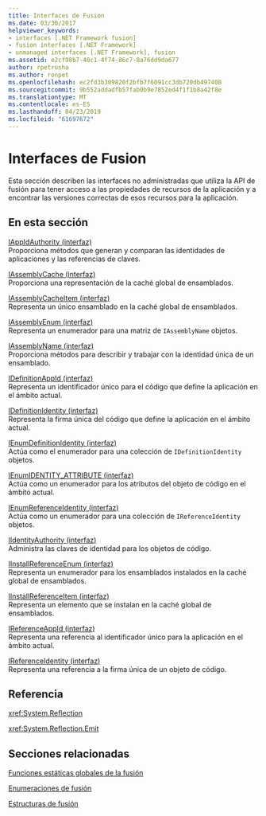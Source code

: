 ```yaml
---
title: Interfaces de Fusion
ms.date: 03/30/2017
helpviewer_keywords:
- interfaces [.NET Framework fusion]
- fusion interfaces [.NET Framework]
- unmanaged interfaces [.NET Framework], fusion
ms.assetid: e2cf98b7-40c1-4f74-86c7-8a76dd9da677
author: rpetrusha
ms.author: ronpet
ms.openlocfilehash: ec2fd3b309820f2bfb7f6091cc3db720db497408
ms.sourcegitcommit: 9b552addadfb57fab0b9e7852ed4f1f1b8a42f8e
ms.translationtype: MT
ms.contentlocale: es-ES
ms.lasthandoff: 04/23/2019
ms.locfileid: "61697672"
---
```

# <a name="fusion-interfaces"></a>Interfaces de Fusion
Esta sección describen las interfaces no administradas que utiliza la API de fusión para tener acceso a las propiedades de recursos de la aplicación y a encontrar las versiones correctas de esos recursos para la aplicación.  
  
## <a name="in-this-section"></a>En esta sección  
 [IAppIdAuthority (interfaz)](../../../../docs/framework/unmanaged-api/fusion/iappidauthority-interface.md)  
 Proporciona métodos que generan y comparan las identidades de aplicaciones y las referencias de claves.  
  
 [IAssemblyCache (interfaz)](../../../../docs/framework/unmanaged-api/fusion/iassemblycache-interface.md)  
 Proporciona una representación de la caché global de ensamblados.  
  
 [IAssemblyCacheItem (interfaz)](../../../../docs/framework/unmanaged-api/fusion/iassemblycacheitem-interface.md)  
 Representa un único ensamblado en la caché global de ensamblados.  
  
 [IAssemblyEnum (interfaz)](../../../../docs/framework/unmanaged-api/fusion/iassemblyenum-interface.md)  
 Representa un enumerador para una matriz de `IAssemblyName` objetos.  
  
 [IAssemblyName (interfaz)](../../../../docs/framework/unmanaged-api/fusion/iassemblyname-interface.md)  
 Proporciona métodos para describir y trabajar con la identidad única de un ensamblado.  
  
 [IDefinitionAppId (interfaz)](../../../../docs/framework/unmanaged-api/fusion/idefinitionappid-interface.md)  
 Representa un identificador único para el código que define la aplicación en el ámbito actual.  
  
 [IDefinitionIdentity (interfaz)](../../../../docs/framework/unmanaged-api/fusion/idefinitionidentity-interface.md)  
 Representa la firma única del código que define la aplicación en el ámbito actual.  
  
 [IEnumDefinitionIdentity (interfaz)](../../../../docs/framework/unmanaged-api/fusion/ienumdefinitionidentity-interface.md)  
 Actúa como el enumerador para una colección de `IDefinitionIdentity` objetos.  
  
 [IEnumIDENTITY_ATTRIBUTE (interfaz)](../../../../docs/framework/unmanaged-api/fusion/ienumidentity-attribute-interface.md)  
 Actúa como un enumerador para los atributos del objeto de código en el ámbito actual.  
  
 [IEnumReferenceIdentity (interfaz)](../../../../docs/framework/unmanaged-api/fusion/ienumreferenceidentity-interface.md)  
 Actúa como un enumerador para una colección de `IReferenceIdentity` objetos.  
  
 [IIdentityAuthority (interfaz)](../../../../docs/framework/unmanaged-api/fusion/iidentityauthority-interface.md)  
 Administra las claves de identidad para los objetos de código.  
  
 [IInstallReferenceEnum (interfaz)](../../../../docs/framework/unmanaged-api/fusion/iinstallreferenceenum-interface.md)  
 Representa un enumerador para los ensamblados instalados en la caché global de ensamblados.  
  
 [IInstallReferenceItem (interfaz)](../../../../docs/framework/unmanaged-api/fusion/iinstallreferenceitem-interface.md)  
 Representa un elemento que se instalan en la caché global de ensamblados.  
  
 [IReferenceAppId (interfaz)](../../../../docs/framework/unmanaged-api/fusion/ireferenceappid-interface.md)  
 Representa una referencia al identificador único para la aplicación en el ámbito actual.  
  
 [IReferenceIdentity (interfaz)](../../../../docs/framework/unmanaged-api/fusion/ireferenceidentity-interface.md)  
 Representa una referencia a la firma única de un objeto de código.  
  
## <a name="reference"></a>Referencia  
 <xref:System.Reflection>  
  
 <xref:System.Reflection.Emit>  
  
## <a name="related-sections"></a>Secciones relacionadas  
 [Funciones estáticas globales de la fusión](../../../../docs/framework/unmanaged-api/fusion/fusion-global-static-functions.md)  
  
 [Enumeraciones de fusión](../../../../docs/framework/unmanaged-api/fusion/fusion-enumerations.md)  
  
 [Estructuras de fusión](../../../../docs/framework/unmanaged-api/fusion/fusion-structures.md)
